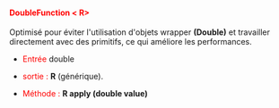 #### <font color=red> DoubleFunction < R>  </font>

Optimisé pour éviter l'utilisation d'objets wrapper <b>(Double)</b> et travailler directement avec des primitifs,
ce qui améliore les performances.

* <font color=red>Entrée</font> double


* <font color=red>sortie :</font> <b>R</b> (générique).


* <font color=red>Méthode :</font> <b>R apply (double value)</b>
